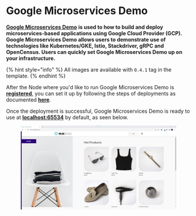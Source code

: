# Google Microservices Demo

[**Google Microservices Demo**](https://github.com/GoogleCloudPlatform/microservices-demo) **is used to how to build and deploy microservices-based applications using Google Cloud Provider (GCP). Google Microservices Demo allows users to demonstrate use of technologies like Kubernetes/GKE, Istio, Stackdriver, gRPC and OpenCensus. Users can quickly set Google Microservices Demo up on your infrastructure.**

{% hint style="info" %}
All images are available with `0.4.1` tag in the template.
{% endhint %}

After the Node where you'd like to run Google Microservices Demo is [**registered**](../../docs/tutorials/register-your-node.md), you can set it up by following the steps of deployments as documented [**here**](../../docs/tutorials/deploy-your-product.md).

Once the deployment is successful, Google Microservices Demo is ready to use at  [**localhost:65534**](http://localhost:65534) by default, as seen below.

<figure><img src="../../.gitbook/assets/dyrector-io-google-microservices-demo-setup-01.png" alt=""><figcaption></figcaption></figure>
